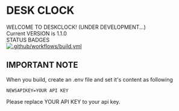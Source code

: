 # DESK CLOCK
WELCOME TO DESKCLOCK! (UNDER DEVELOPMENT...)   
Current VERSION is 1.1.0   
STATUS BADGES   
[![.github/workflows/build.yml](https://github.com/baejeongwan/deskclock/actions/workflows/build.yml/badge.svg)](https://github.com/baejeongwan/deskclock/actions/workflows/build.yml)

## IMPORTANT NOTE
When you build, create an .env file and set it's content as following   
```
NEWSAPIKEY=YOUR API KEY
```   
Please replace YOUR API KEY to your api key.